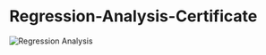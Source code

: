 # Regression-Analysis-Certificate

![Regression Analysis](https://user-images.githubusercontent.com/75730717/212492699-49e14794-060c-443d-8d03-6500df05ddbf.jpg)
